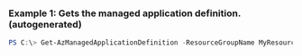 ### Example 1: Gets the managed application definition. (autogenerated)
```powershell
PS C:\> Get-AzManagedApplicationDefinition -ResourceGroupName MyResourceGroup
```

